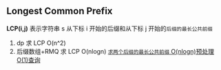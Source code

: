 ## Longest Common Prefix

**LCP(i,j)** 表示字符串 s 从下标 i 开始的后缀和从下标 j 开始的`后缀的最长公共前缀`

1. dp 求 LCP O(n^2)
2. 后缀数组+RMQ 求 LCP O(nlogn)
   [`求两个后缀的最长公共前缀` O(nlogn)预处理 O(1)查询](<../%E5%90%8E%E7%BC%80%E6%95%B0%E7%BB%84/golang/%E4%BB%BB%E6%84%8F%E4%B8%A4%E4%B8%AA%E5%90%8E%E7%BC%80(%E5%AD%90%E4%B8%B2)%E7%9A%84LCP.go>)
